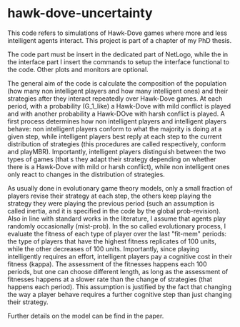 # hawk-dove-uncertainty
This code refers to simulations of Hawk-Dove games where more and less intelligent agents interact. This project is part of a chapter of my PhD thesis.

The code part must be insert in the dedicated part of NetLogo, while the in the interface part I insert the commands to setup the interface functional to the code. Other plots and monitors are optional.

The general aim of the code is calculate the composition of the population (how many non intelligent players and how many intelligent ones) and their strategies after they interact repeatedly over Hawk-Dove games. At each period, with a probability (G_1_like) a Hawk-Dove with mild conflict is played and with another probability a Hawk-DOve with harsh conflict is played. A first process determines how non intelligent players and intelligent players behave: non intelligent players conform to what the majority is doing at a given step, while intelligent players best reply at each step to the current distribution of strategies (this procedures are called respectively, conform and playMBR). Importantly, intelligent players distinguish between the two types of games (that s they adapt their strategy depending on whether there is a Hawk-Dove with mild or harsh conflict), while non intelligent ones only react to changes in the distribution of strategies.

As usually done in evolutionary game theory models, only a small fraction of players revise their strategy at each step, the others keep playing the strategy they were playing the previous period (such an assumption is called inertia, and it is specified in the code by the global prob-revision). Also in line with standard works in the literature, I assume that agents play randomly occasionally (mist-prob). In the so called evolutionary process, I evaluate the fitness of each type of player over the last "fit-mem" periods: the type of players that have the highest fitness replicates of 100 units, while the other decreases of 100 units. Importantly, since playing intelligently requires an effort, intelligent players pay a cognitive cost in their fitness (kappa). The assessment of the fitnesses happens each 100 periods, but one can choose different length, as long as the assessment of fitnesses happens at a slower rate than the change of strategies (that happens each period). This assumption is justified by the fact that changing the way a player behave requires a further cognitive step than just changing their strategy. 

Further details on the model can be find in the paper.   
